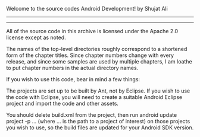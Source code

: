 Welcome to the source codes Android Development! by Shujat Ali 


---------------------------------------------------------------------------------
---------------------------------------------------------------------------------

All of the source code in this archive is licensed under the Apache 2.0 license except as noted.

The names of the top-level directories roughly correspond to a shortened form of the chapter titles. Since chapter numbers change with every release, and since some samples are used by multiple chapters, I am loathe to put chapter numbers in the actual directory names.

If you wish to use this code, bear in mind a few things:

The projects are set up to be built by Ant, not by Eclipse. If you wish to use the code with Eclipse, you will need to create a suitable Android Eclipse project and import the code and other assets.

You should delete build.xml from the project, then run android update project -p ... (where ... is the path to a project of interest) on those projects you wish to use, so the build files are updated for your Android SDK version.